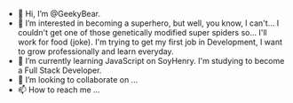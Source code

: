 - 👋 Hi, I’m @GeekyBear.
- 👀 I’m interested in becoming a superhero, but well, you know, I can't... I couldn't get one of those genetically modified super spiders so... I'll work for food (joke). I'm trying to get my first job in Development, I want to grow professionally and learn everyday.
- 🌱 I’m currently learning JavaScript on SoyHenry. I'm studying to become a Full Stack Developer.
- 💞️ I’m looking to collaborate on ...
- 📫 How to reach me ...

<!---
GeekyBear/GeekyBear is a ✨ special ✨ repository because its `README.md` (this file) appears on your GitHub profile.
You can click the Preview link to take a look at your changes.
--->
